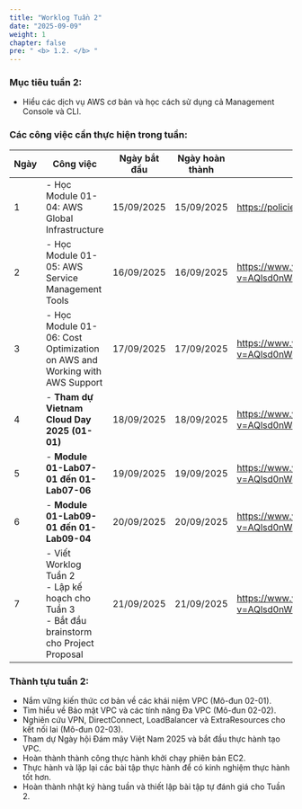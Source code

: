 ```yaml
---
title: "Worklog Tuần 2"
date: "2025-09-09"
weight: 1
chapter: false
pre: " <b> 1.2. </b> "
---
```


### Mục tiêu tuần 2:

- Hiểu các dịch vụ AWS cơ bản và học cách sử dụng cả Management Console và CLI.

### Các công việc cần thực hiện trong tuần:

| Ngày | Công việc                                                                                         | Ngày bắt đầu | Ngày hoàn thành | Tài liệu tham khảo                                                                                             |
| ---- | ------------------------------------------------------------------------------------------------- | ------------ | --------------- | -------------------------------------------------------------------------------------------------------------- |
| 1    | - Học Module 01-04: AWS Global Infrastructure                                                     | 15/09/2025   | 15/09/2025      | <https://policies.fcjuni.com/1-regulations/>                                                                   |
| 2    | - Học Module 01-05: AWS Service Management Tools                                                  | 16/09/2025   | 16/09/2025      | <https://www.youtube.com/watch?v=AQlsd0nWdZk&list=PLahN4TLWtox2a3vElknwzU_urND8hLn1i&ab_channel=AWSStudyGroup> |
| 3    | - Học Module 01-06: Cost Optimization on AWS and Working with AWS Support                         | 17/09/2025   | 17/09/2025      | <https://www.youtube.com/watch?v=AQlsd0nWdZk&list=PLahN4TLWtox2a3vElknwzU_urND8hLn1i&ab_channel=AWSStudyGroup> |
| 4    | - **Tham dự Vietnam Cloud Day 2025 (01-01)**                                                      | 18/09/2025   | 18/09/2025      | <https://www.youtube.com/watch?v=AQlsd0nWdZk&list=PLahN4TLWtox2a3vElknwzU_urND8hLn1i&ab_channel=AWSStudyGroup> |
| 5    | - **Module 01-Lab07-01 đến 01-Lab07-06**                                                          | 19/09/2025   | 19/09/2025      | <https://www.youtube.com/watch?v=AQlsd0nWdZk&list=PLahN4TLWtox2a3vElknwzU_urND8hLn1i&ab_channel=AWSStudyGroup> |
| 6    | - **Module 01-Lab09-01 đến 01-Lab09-04**                                                          | 20/09/2025   | 20/09/2025      | <https://www.youtube.com/watch?v=AQlsd0nWdZk&list=PLahN4TLWtox2a3vElknwzU_urND8hLn1i&ab_channel=AWSStudyGroup> |
| 7    | - Viết Worklog Tuần 2 <br>- Lập kế hoạch cho Tuần 3 <br>- Bắt đầu brainstorm cho Project Proposal | 21/09/2025   | 21/09/2025      | <https://www.youtube.com/watch?v=AQlsd0nWdZk&list=PLahN4TLWtox2a3vElknwzU_urND8hLn1i&ab_channel=AWSStudyGroup> |

### Thành tựu tuần 2:

- Nắm vững kiến ​​thức cơ bản về các khái niệm VPC (Mô-đun 02-01).
- Tìm hiểu về Bảo mật VPC và các tính năng Đa VPC (Mô-đun 02-02).
- Nghiên cứu VPN, DirectConnect, LoadBalancer và ExtraResources cho kết nối lai (Mô-đun 02-03).
- Tham dự Ngày hội Đám mây Việt Nam 2025 và bắt đầu thực hành tạo VPC.
- Hoàn thành thành công thực hành khởi chạy phiên bản EC2.
- Thực hành và lặp lại các bài tập thực hành để có kinh nghiệm thực hành tốt hơn.
- Hoàn thành nhật ký hàng tuần và thiết lập bài tập tự đánh giá cho Tuần 2.
